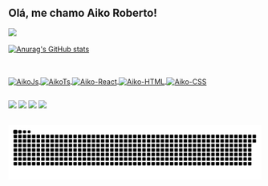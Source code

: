 ## Olá, me chamo Aiko Roberto!

<div>
<a href="https://github.com/seu-usuário-aqui">
<img loading="lazy" height="180em" src="https://github-readme-stats.vercel.app/api/top-langs/?username=cardosoaiko&layout=compact&langs_count=7&theme=transparent"/>
 
  ![Anurag's GitHub stats](https://github-readme-stats.vercel.app/api?username=cardosoaiko&show_icons=true&theme=transparent)
</div>

 ##

<div style="display: inline_block"><br>
   <img align="center" alt="AikoJs" height="30" width="40" src="https://cdn.jsdelivr.net/gh/devicons/devicon@latest/icons/javascript/javascript-original.svg" />
   <img align="center" alt="AikoTs" height="30" width="40" src="https://cdn.jsdelivr.net/gh/devicons/devicon@latest/icons/typescript/typescript-original.svg" />
   <img align="center" alt="Aiko-React" height="30" width="40" src="https://cdn.jsdelivr.net/gh/devicons/devicon@latest/icons/react/react-original.svg" />
   <img align="center" alt="Aiko-HTML" height="30" width="40" src="https://cdn.jsdelivr.net/gh/devicons/devicon@latest/icons/html5/html5-original.svg" />
   <img align="center" alt="Aiko-CSS" height="30" width="40" src="https://cdn.jsdelivr.net/gh/devicons/devicon@latest/icons/css3/css3-original.svg" />

 ##  

 <div>
<a href="https://www.youtube.com/@AikoCardoso" target="_blank"><img loading="lazy" src="https://img.shields.io/badge/YouTube-FF0000?style=for-the-badge&logo=youtube&logoColor=white" target="_blank"></a>
<a href="https://www.instagram.com/aiko._.roberto/" target="_blank"><img loading="lazy" src="https://img.shields.io/badge/-Instagram-%23E4405F?style=for-the-badge&logo=instagram&logoColor=white" target="_blank"></a>
<a href = "mailto:cardosoaiko@gmail.com"><img loading="lazy" src="https://img.shields.io/badge/Gmail-D14836?style=for-the-badge&logo=gmail&logoColor=white" target="_blank"></a>
<a href="https://www.linkedin.com/in/aiko-roberto-6490042b4" target="_blank"><img loading="lazy" src="https://img.shields.io/badge/-LinkedIn-%230077B5?style=for-the-badge&logo=linkedin&logoColor=white" target="_blank"></a>   

  ##

<picture align="center">
  <source media="(prefers-color-scheme: dark)" srcset="https://raw.githubusercontent.com/cardosoaiko/cardosoaiko/output/github-contribution-grid-snake-dark.svg">
  <source media="(prefers-color-scheme: light)" srcset="https://raw.githubusercontent.com/cardosoaiko/cardosoaiko/output/github-contribution-grid-snake-dark.svg">
  <img align="center" alt="github contribution grid snake animation" src="https://raw.githubusercontent.com/cardosoaiko/cardosoaiko/output/github-contribution-grid-snake.svg">
</picture>
